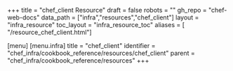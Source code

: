 +++
title = "chef_client Resource"
draft = false
robots = ""
gh_repo = "chef-web-docs"
data_path = ["infra","resources","chef_client"]
layout = "infra_resource"
toc_layout = "infra_resource_toc"
aliases = [ "/resource_chef_client.html"]

[menu]
  [menu.infra]
    title = "chef_client"
    identifier = "chef_infra/cookbook_reference/resources/chef_client"
    parent = "chef_infra/cookbook_reference/resources"
+++

<!-- The contents of this page are automatically generated from the chef_client.yaml file in the data directory. -->
<!-- To suggest a change, edit the https://github.com/chef/chef/blob/main/lib/chef/resource/chef_client.rb file
      and submit a pull request to the https://github.com/chef/chef repository. -->
